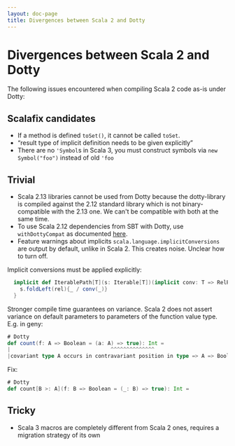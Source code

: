 ```yaml
---
layout: doc-page
title: Divergences between Scala 2 and Dotty
---
```


# Divergences between Scala 2 and Dotty
The following issues encountered when compiling Scala 2 code as-is under Dotty:

## Scalafix candidates
- If a method is defined `toSet()`, it cannot be called `toSet`.
- “result type of implicit definition needs to be given explicitly”
- There are no `'Symbol`s in Scala 3, you must construct symbols via `new Symbol("foo")` instead of old `'foo`

## Trivial
- Scala 2.13 libraries cannot be used from Dotty because the dotty-library is compiled against the 2.12 standard library which is not binary-compatible with the 2.13 one. We can't be compatible with both at the same time.
- To use Scala 2.12 dependencies from SBT with Dotty, use `withDottyCompat` as documented [here](https://github.com/lampepfl/dotty-example-project#getting-your-project-to-compile-with-dotty).
- Feature warnings about implicits `scala.language.implicitConversions` are output by default, unlike in Scala 2. This creates noise. Unclear how to turn off.

Implicit conversions must be applied explicitly:

```scala
  implicit def IterablePath[T](s: Iterable[T])(implicit conv: T => RelPath): RelPath = {
    s.foldLeft(rel){_ / conv(_)}
  }
```

Stronger compile time guarantees on variance.  Scala 2 does not assert variance on default parameters to parameters of the function value type.  E.g. in geny:

```Scala
# Dotty
def count(f: A => Boolean = (a: A) => true): Int =
|                                ^^^^^^^^^^^^^^
|covariant type A occurs in contravariant position in type => A => Boolean of method count$default$1
```

Fix:
```Scala
# Dotty
def count[B >: A](f: B => Boolean = (_: B) => true): Int =
```

## Tricky
- Scala 3 macros are completely different from Scala 2 ones, requires a migration strategy of its own
